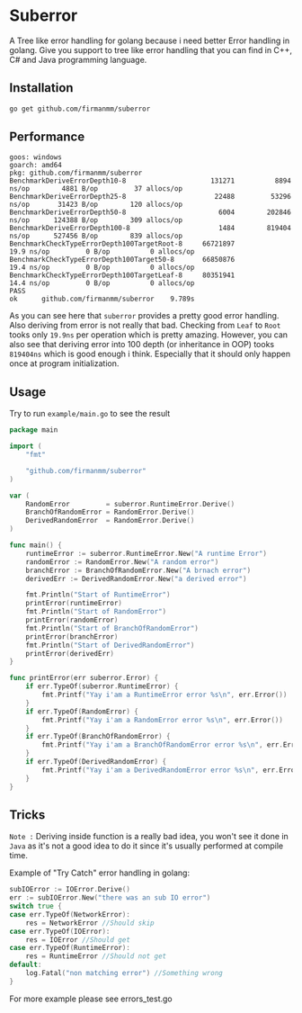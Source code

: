 # Suberror
A Tree like error handling for golang because i need better Error handling in golang. Give you support to tree like error handling that you can find in C++, C# and Java programming language.

## Installation
```bash
go get github.com/firmanmm/suberror
```

## Performance
```
goos: windows
goarch: amd64
pkg: github.com/firmanmm/suberror
BenchmarkDeriveErrorDepth10-8                 	  131271	      8894 ns/op	    4881 B/op	      37 allocs/op
BenchmarkDeriveErrorDepth25-8                 	   22488	     53296 ns/op	   31423 B/op	     120 allocs/op
BenchmarkDeriveErrorDepth50-8                 	    6004	    202846 ns/op	  124388 B/op	     309 allocs/op
BenchmarkDeriveErrorDepth100-8                	    1484	    819404 ns/op	  527456 B/op	     839 allocs/op
BenchmarkCheckTypeErrorDepth100TargetRoot-8   	66721897	        19.9 ns/op	       0 B/op	       0 allocs/op
BenchmarkCheckTypeErrorDepth100Target50-8     	66850876	        19.4 ns/op	       0 B/op	       0 allocs/op
BenchmarkCheckTypeErrorDepth100TargetLeaf-8   	80351941	        14.4 ns/op	       0 B/op	       0 allocs/op
PASS
ok  	github.com/firmanmm/suberror	9.789s
```
As you can see here that `suberror` provides a pretty good error handling. Also deriving from error is not really that bad. Checking from `Leaf` to `Root` tooks only `19.9ns` per operation which is pretty amazing. However, you can also see that deriving error into 100 depth (or inheritance in OOP) tooks `819404ns` which is good enough i think. Especially that it should only happen once at program initialization.

## Usage
Try to run `example/main.go` to see the result

```go
package main

import (
	"fmt"

	"github.com/firmanmm/suberror"
)

var (
	RandomError         = suberror.RuntimeError.Derive()
	BranchOfRandomError = RandomError.Derive()
	DerivedRandomError  = RandomError.Derive()
)

func main() {
	runtimeError := suberror.RuntimeError.New("A runtime Error")
	randomError := RandomError.New("A random error")
	branchError := BranchOfRandomError.New("A brnach error")
	derivedErr := DerivedRandomError.New("a derived error")

	fmt.Println("Start of RuntimeError")
	printError(runtimeError)
	fmt.Println("Start of RandomError")
	printError(randomError)
	fmt.Println("Start of BranchOfRandomError")
	printError(branchError)
	fmt.Println("Start of DerivedRandomError")
	printError(derivedErr)
}

func printError(err suberror.Error) {
	if err.TypeOf(suberror.RuntimeError) {
		fmt.Printf("Yay i'am a RuntimeError error %s\n", err.Error())
	}
	if err.TypeOf(RandomError) {
		fmt.Printf("Yay i'am a RandomError error %s\n", err.Error())
	}
	if err.TypeOf(BranchOfRandomError) {
		fmt.Printf("Yay i'am a BranchOfRandomError error %s\n", err.Error())
	}
	if err.TypeOf(DerivedRandomError) {
		fmt.Printf("Yay i'am a DerivedRandomError error %s\n", err.Error())
	}
}

```
## Tricks
`Note :` Deriving inside function is a really bad idea, you won't see it done in `Java` as it's not a good idea to do it since it's usually performed at compile time.


Example of "Try Catch" error handling in golang:
```go
subIOError := IOError.Derive()
err := subIOError.New("there was an sub IO error")
switch true {
case err.TypeOf(NetworkError):
    res = NetworkError //Should skip
case err.TypeOf(IOError):
    res = IOError //Should get
case err.TypeOf(RuntimeError):
    res = RuntimeError //Should not get
default:
    log.Fatal("non matching error") //Something wrong
}
```
For more example please see errors_test.go